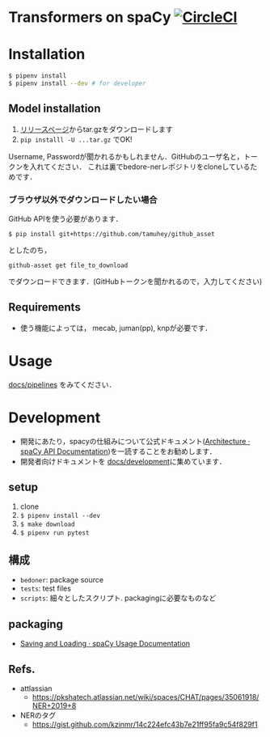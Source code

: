 # Transformers on spaCy [![CircleCI](https://circleci.com/gh/PKSHATechnology/bedore-ner.svg?style=svg&circle-token=d27152116259f09d7e229ee7d5ad5f095989fc7d)](https://circleci.com/gh/PKSHATechnology/bedore-ner)

# Installation

```bash
$ pipenv install
$ pipenv install --dev # for developer
```

## Model installation

1. [リリースページ](https://github.com/PKSHATechnology/bedore-ner/releases)からtar.gzをダウンロードします
2. `pip installl -U ...tar.gz` でOK!

Username, Passwordが聞かれるかもしれません．GitHubのユーザ名と，トークンを入れてください．
これは裏でbedore-nerレポジトリをcloneしているためです．

### ブラウザ以外でダウンロードしたい場合

GitHub APIを使う必要があります．

```
$ pip install git+https://github.com/tamuhey/github_asset
```

としたのち，

```
github-asset get file_to_download
```

でダウンロードできます．(GitHubトークンを聞かれるので，入力してください)

## Requirements

- 使う機能によっては， mecab, juman(pp), knpが必要です．

# Usage

[docs/pipelines](./docs/usage/README.md) をみてください．

# Development

- 開発にあたり，spacyの仕組みについて公式ドキュメント([Architecture · spaCy API Documentation](https://spacy.io/api))を一読することをお勧めします．
- 開発者向けドキュメントを [docs/development](./docs/development)に集めています．

## setup

1. clone
2. `$ pipenv install --dev`
3. `$ make download`
4. `$ pipenv run pytest`

## 構成

- `bedoner`: package source
- `tests`: test files
- `scripts`: 細々としたスクリプト. packagingに必要なものなど

## packaging

- [Saving and Loading · spaCy Usage Documentation](https://spacy.io/usage/saving-loading)


## Refs.

- attlassian 
	- https://pkshatech.atlassian.net/wiki/spaces/CHAT/pages/35061918/NER+2019+8
- NERのタグ
	- https://gist.github.com/kzinmr/14c224efc43b7e21ff95fa9c54f829f1
